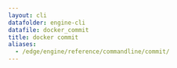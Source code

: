 ```yaml
---
layout: cli
datafolder: engine-cli
datafile: docker_commit
title: docker commit
aliases:
  - /edge/engine/reference/commandline/commit/
---
```

<!--
This page is automatically generated from Docker's source code. If you want to
suggest a change to the text that appears here, open a ticket or pull request
in the source repository on GitHub:

https://github.com/docker/cli
-->
